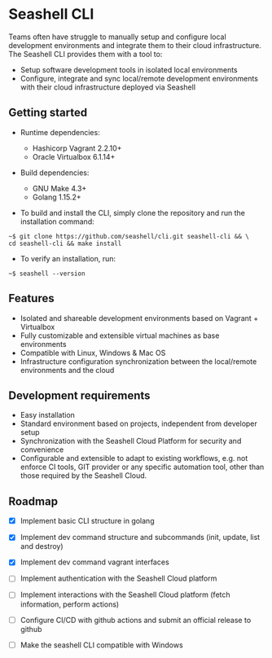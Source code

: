 # Seashell CLI

Teams often have struggle to manually setup and configure local development environments and integrate them to their cloud infrastructure. The Seashell CLI provides them with a tool to:
  * Setup software development tools in isolated local environments
  * Configure, integrate and sync local/remote development environments with their cloud infrastructure deployed via Seashell


## Getting started

- Runtime dependencies:
   - Hashicorp Vagrant 2.2.10+
   - Oracle Virtualbox  6.1.14+
- Build dependencies:
   - GNU Make 4.3+
   - Golang 1.15.2+

- To build and install the CLI, simply clone the repository and run the installation command:
```
~$ git clone https://github.com/seashell/cli.git seashell-cli && \
cd seashell-cli && make install
```
- To verify an installation, run:
```
~$ seashell --version
```

## Features
* Isolated and shareable development environments based on Vagrant + Virtualbox
* Fully customizable and extensible virtual machines as base environments
* Compatible with Linux, Windows & Mac OS
* Infrastructure configuration synchronization between the local/remote environments and the cloud

## Development requirements
* Easy installation
* Standard environment based on projects, independent from developer setup 
* Synchronization with the Seashell Cloud Platform for security and convenience
* Configurable and extensible to adapt to existing workflows, e.g. not enforce CI tools, GIT provider or any specific automation tool, other than those required by the Seashell Cloud.


## Roadmap
- [x] Implement basic CLI structure in golang
- [x] Implement dev command structure and subcommands (init, update, list and destroy)
- [x] Implement dev command vagrant interfaces
- [ ] Implement authentication with the Seashell Cloud platform
- [ ] Implement interactions with the Seashell Cloud platform (fetch information, perform actions) 
- [ ] Configure CI/CD with github actions and submit an official release to github
- [ ] Make the seashell CLI compatible with Windows

